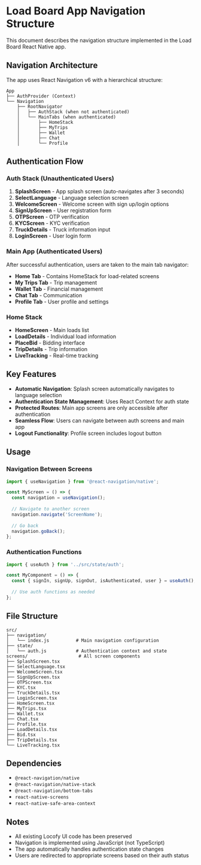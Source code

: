 # Load Board App Navigation Structure

This document describes the navigation structure implemented in the Load Board React Native app.

## Navigation Architecture

The app uses React Navigation v6 with a hierarchical structure:

```
App
├── AuthProvider (Context)
└── Navigation
    ├── RootNavigator
    │   ├── AuthStack (when not authenticated)
    │   └── MainTabs (when authenticated)
    │       ├── HomeStack
    │       ├── MyTrips
    │       ├── Wallet
    │       ├── Chat
    │       └── Profile
```

## Authentication Flow

### Auth Stack (Unauthenticated Users)
1. **SplashScreen** - App splash screen (auto-navigates after 3 seconds)
2. **SelectLanguage** - Language selection screen
3. **WelcomeScreen** - Welcome screen with sign up/login options
4. **SignUpScreen** - User registration form
5. **OTPScreen** - OTP verification
6. **KYCScreen** - KYC verification
7. **TruckDetails** - Truck information input
8. **LoginScreen** - User login form

### Main App (Authenticated Users)
After successful authentication, users are taken to the main tab navigator:

- **Home Tab** - Contains HomeStack for load-related screens
- **My Trips Tab** - Trip management
- **Wallet Tab** - Financial management
- **Chat Tab** - Communication
- **Profile Tab** - User profile and settings

### Home Stack
- **HomeScreen** - Main loads list
- **LoadDetails** - Individual load information
- **PlaceBid** - Bidding interface
- **TripDetails** - Trip information
- **LiveTracking** - Real-time tracking

## Key Features

- **Automatic Navigation**: Splash screen automatically navigates to language selection
- **Authentication State Management**: Uses React Context for auth state
- **Protected Routes**: Main app screens are only accessible after authentication
- **Seamless Flow**: Users can navigate between auth screens and main app
- **Logout Functionality**: Profile screen includes logout button

## Usage

### Navigation Between Screens
```javascript
import { useNavigation } from '@react-navigation/native';

const MyScreen = () => {
  const navigation = useNavigation();
  
  // Navigate to another screen
  navigation.navigate('ScreenName');
  
  // Go back
  navigation.goBack();
};
```

### Authentication Functions
```javascript
import { useAuth } from '../src/state/auth';

const MyComponent = () => {
  const { signIn, signUp, signOut, isAuthenticated, user } = useAuth();
  
  // Use auth functions as needed
};
```

## File Structure

```
src/
├── navigation/
│   └── index.js          # Main navigation configuration
├── state/
│   └── auth.js           # Authentication context and state
screens/                   # All screen components
├── SplashScreen.tsx
├── SelectLanguage.tsx
├── WelcomeScreen.tsx
├── SignUpScreen.tsx
├── OTPScreen.tsx
├── KYC.tsx
├── TruckDetails.tsx
├── LoginScreen.tsx
├── HomeScreen.tsx
├── MyTrips.tsx
├── Wallet.tsx
├── Chat.tsx
├── Profile.tsx
├── LoadDetails.tsx
├── Bid.tsx
├── TripDetails.tsx
└── LiveTracking.tsx
```

## Dependencies

- `@react-navigation/native`
- `@react-navigation/native-stack`
- `@react-navigation/bottom-tabs`
- `react-native-screens`
- `react-native-safe-area-context`

## Notes

- All existing Locofy UI code has been preserved
- Navigation is implemented using JavaScript (not TypeScript)
- The app automatically handles authentication state changes
- Users are redirected to appropriate screens based on their auth status
